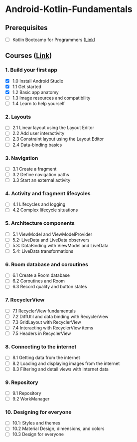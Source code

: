 # Android-Kotlin-Fundamentals

## Prerequisites
- [ ] Kotlin Bootcamp for Programmers ([Link](https://www.udacity.com/course/kotlin-bootcamp-for-programmers--ud9011))

## Courses ([Link](https://codelabs.developers.google.com/android-kotlin-fundamentals/))
### 1. Build your first app
- [x] 1.0 Install Android Studio
- [x] 1.1 Get started 
- [x] 1.2 Basic app anatomy
- [ ] 1.3 Image resources and compatibility
- [ ] 1.4 Learn to help yourself
### 2. Layouts
- [ ] 2.1 Linear layout using the Layout Editor
- [ ] 2.2 Add user interactivity
- [ ] 2.3 Constraint layout using the Layout Editor
- [ ] 2.4 Data-binding basics
### 3. Navigation
- [ ] 3.1 Create a fragment
- [ ] 3.2 Define navigation paths
- [ ] 3.3 Start an external activity
### 4. Activity and fragment lifecycles
- [ ] 4.1 Lifecycles and logging
- [ ] 4.2 Complex lifecycle situations
### 5. Architecture components
- [ ] 5.1 ViewModel and ViewModelProvider
- [ ] 5.2: LiveData and LiveData observers
- [ ] 5.3: DataBinding with ViewModel and LiveData
- [ ] 5.4: LiveData transformations
### 6. Room database and coroutines
- [ ] 6.1 Create a Room database
- [ ] 6.2 Coroutines and Room
- [ ] 6.3 Record quality and button states
### 7. RecyclerView
- [ ] 7.1 RecyclerView fundamentals
- [ ] 7.2 DiffUtil and data binding with RecyclerView
- [ ] 7.3 GridLayout with RecyclerView
- [ ] 7.4 Interacting with RecyclerView items
- [ ] 7.5 Headers in RecyclerView
### 8. Connecting to the internet
- [ ] 8.1 Getting data from the internet
- [ ] 8.2 Loading and displaying images from the internet
- [ ] 8.3 Filtering and detail views with internet data
### 9. Repository
- [ ] 9.1 Repository
- [ ] 9.2 WorkManager
### 10. Designing for everyone
- [ ] 10.1: Styles and themes
- [ ] 10.2 Material Design, dimensions, and colors
- [ ] 10.3 Design for everyone
